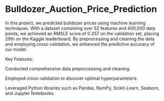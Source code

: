 # Bulldozer_Auction_Price_Prediction


In this project, we predicted bulldozer prices using machine learning techniques. With a dataset containing over 52 features and 400,000 data points, we achieved an RMSLE score of 0.257 on the validation set, placing 29th on the Kaggle leaderboard. By preprocessing and cleaning the data and employing cross-validation, we enhanced the predictive accuracy of our model.

Key Features:

Conducted comprehensive data preprocessing and cleaning.

Employed cross-validation to discover optimal hyperparameters.

Leveraged Python libraries such as Pandas, NumPy, Scikit-Learn, Seaborn, and Jupyter Notebooks.
